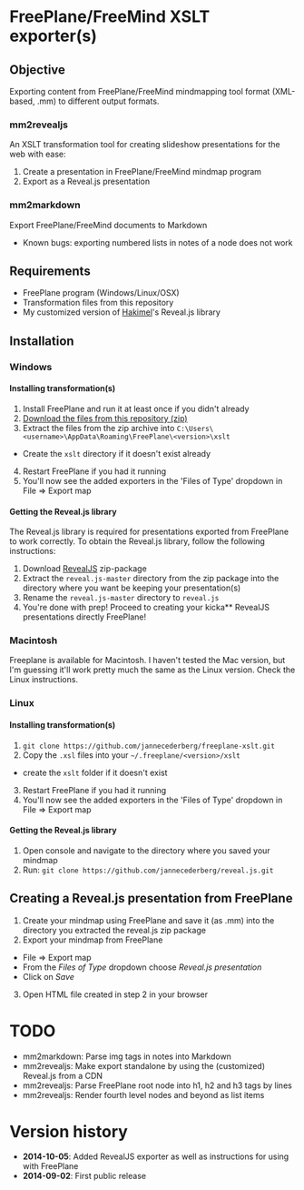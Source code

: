 # FreePlane/FreeMind XSLT exporter(s)

## Objective

Exporting content from FreePlane/FreeMind mindmapping tool format (XML-based, .mm) to different output formats.

### mm2revealjs

An XSLT transformation tool for creating slideshow presentations for the web with ease:

1. Create a presentation in FreePlane/FreeMind mindmap program
2. Export as a Reveal.js presentation

### mm2markdown

Export FreePlane/FreeMind documents to Markdown
  * Known bugs: exporting numbered lists in notes of a node does not work

## Requirements

- FreePlane program (Windows/Linux/OSX)
- Transformation files from this repository
- My customized version of [Hakimel](http://lab.hakimel.se)'s Reveal.js library

## Installation

### Windows

#### Installing transformation(s)

1. Install FreePlane and run it at least once if you didn't already
2. [Download the files from this repository (zip)](https://github.com/jannecederberg/freeplane-xslt/archive/master.zip)
3. Extract the files from the zip archive into `C:\Users\<username>\AppData\Roaming\FreePlane\<version>\xslt`
  - Create the `xslt` directory if it doesn't exist already
4. Restart FreePlane if you had it running
5. You'll now see the added exporters in the 'Files of Type' dropdown in File => Export map

#### Getting the Reveal.js library

The Reveal.js library is required for presentations exported from FreePlane to work correctly. To obtain the Reveal.js library, follow the following instructions:

1. Download [RevealJS](https://github.com/jannecederberg/reveal.js/archive/master.zip) zip-package
2. Extract the `reveal.js-master` directory from the zip package into the directory where you want be keeping your presentation(s)
3. Rename the `reveal.js-master` directory to `reveal.js`
4. You're done with prep! Proceed to creating your kicka** RevealJS presentations directly FreePlane!


### Macintosh

Freeplane is available for Macintosh. I haven't tested the Mac version, but I'm guessing it'll work pretty much the same as the Linux version. Check the Linux instructions.

### Linux

#### Installing transformation(s)

1. `git clone https://github.com/jannecederberg/freeplane-xslt.git`
2. Copy the `.xsl` files into your `~/.freeplane/<version>/xslt`
  - create the `xslt` folder if it doesn't exist
3. Restart FreePlane if you had it running
4. You'll now see the added exporters in the 'Files of Type' dropdown in File => Export map

#### Getting the Reveal.js library

1. Open console and navigate to the directory where you saved your mindmap
2. Run: `git clone https://github.com/jannecederberg/reveal.js.git`

## Creating a Reveal.js presentation from FreePlane

1. Create your mindmap using FreePlane and save it (as .mm) into the directory you extracted the reveal.js zip package
2. Export your mindmap from FreePlane
  - File => Export map
  - From the *Files of Type* dropdown choose *Reveal.js presentation*
  - Click on *Save*
3. Open HTML file created in step 2 in your browser

# TODO

* mm2markdown: Parse img tags in notes into Markdown
* mm2revealjs: Make export standalone by using the (customized) Reveal.js from a CDN
* mm2revealjs: Parse FreePlane root node into h1, h2 and h3 tags by lines
* mm2revealjs: Render fourth level nodes and beyond as list items

# Version history

- **2014-10-05**: Added RevealJS exporter as well as instructions for using with FreePlane
- **2014-09-02**: First public release